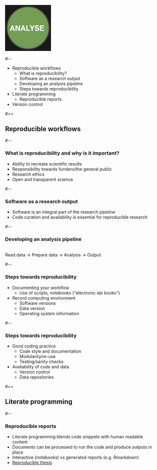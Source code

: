 <div class="splash">
<img src="img/data_lifecycle_analyse.png" width="30%" />
</div>

#--

- Reproducible workflows
  - What is reproducibility? <!-- .element class="smaller" -->
  - Software as a research output <!-- .element class="smaller" -->
  - Developing an analysis pipeline <!-- .element class="smaller" -->
  - Steps towards reproducibility <!-- .element class="smaller" -->
- Literate programming
  - Reproducible reports <!-- .element class="smaller" -->
- Version control

#==

## Reproducible workflows

#--

### What is reproducibility and why is it important?

<ul>
<li class="fragment fade-in">
Ability to recreate scientific results
</li>
<li class="fragment fade-in">
Responsibility towards funders/the general public
</li>
<li class="fragment fade-in">
Research ethics
</li>
<li class="fragment fade-in">
Open and transparent science
</li>
</ul>


#--

### Software as a research output

<ul>
<li class="fragment fade-in">
Software is an integral part of the research pipeline
</li>
<li class="fragment fade-in">
Code curation and availability is essential for reproducible research
</li>
</ul>

#--

### Developing an analysis pipeline

<br/>

<div class="splash r-fit-text">
<span class="fragment highlight-current-red">Read data</span> &#x2192;
<span class="fragment highlight-current-red">Prepare data</span> &#x2192;
<span class="fragment highlight-current-red">Analysis</span> &#x2192;
<span class="fragment highlight-current-red">Output</span>
</div>


<!-- - Read data -->
<!-- - Preprocessing -->
<!--   - Cleaning -->
<!--   - Merging -->
<!-- - Analysis -->
<!-- - Output -->
<!--   - Figures -->
<!--   - Tables -->


#--

### Steps towards reproducibility

<ul>
<li class="fragment fade-in">
Documenting your workflow
<ul>
<li>
Use of scripts, notebooks ("electronic lab books")
</li>
</ul>
</li>
<li class="fragment fade-in">
Record computing environment
<ul>
<li>
Software versions
</li>
<li>
Data version
</li>
<li>
Operating system information
</li>
</ul>
</li>
</ul>

#--

### Steps towards reproducibility

<ul>
<li>
Good coding practice
<ul>
<li>
Code style and documentation
</li>
<li>
Modularity/re-use
</li>
<li>
Testing/sanity checks
</li>
</ul>
</li>
<li class="fragment fade-in">
Availability of code and data
<ul>
<li>
Version control
</li>
<li>
Data repositories
</li>
</ul>
</li>
</ul>

#==

## Literate programming

#--

### Reproducible reports

<ul>
<li class="fragment fade-in">
Literate programming blends code snippets with human readable content
</li>
<li class="fragment fade-in">
Documents can be processed to run the code and produce outputs in place
</li>
<li class="fragment fade-in">
Interactive (notebooks) vs generated reports (e.g. Rmarkdown)
</li>
<li class="fragment fade-in">
<a href="https://github.com/philmikejones/thesis">Reproducible thesis</a>
</li>
</ul>
